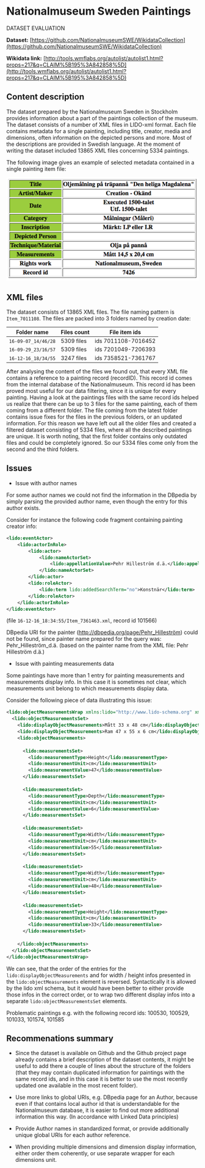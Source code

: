 # Nationalmuseum Sweden Paintings

DATASET EVALUATION

**Dataset:** [https://github.com/NationalmuseumSWE/WikidataCollection](https://github.com/NationalmuseumSWE/WikidataCollection)

**Wikidata link:** [http://tools.wmflabs.org/autolist/autolist1.html?props=217&q=CLAIM%5B195%3A842858%5D](http://tools.wmflabs.org/autolist/autolist1.html?props=217&q=CLAIM%5B195%3A842858%5D)


## Content description

The dataset prepared by the Nationalmuseum Sweden in Stockholm provides information about a part of the paintings collection of the museum. 
The dataset consists of a number of XML files in LIDO-xml format. Each file contains metadata for a single painting, 
including title, creator, media and dimensions, often information on the depicted persons and more. Most of the descriptions are provided in Swedish language.
At the moment of writing the dataset included 13865 XML files concerning 5334 paintings.

The following image gives an example of selected metadata contained in a single painting item file:

<img src="PaintingItem.png" alt="Painting item metadata" />

## XML files

The dataset consists of 13865 XML files. 
The file naming pattern is `Item_7011108`. 
The files are packed into 3 folders named by creation date: 

| Folder name | Files count | File item ids |
| ------------- | ------------- | ------------- |
| `16-09-07_14/46/28` | 5309 files | ids 7011108-7016452 |
| `16-09-29_23/16/57` | 5309 files | ids 7201049-7206393 |
| `16-12-16_18/34/55` | 3247 files | ids 7358521-7361767 |

After analysing the content of the files we found out, that every XML file contains a reference to a painting record (recordID). 
This record id comes from the internal database of the Nationalmuseum. This record id has been proved most useful for our data filtering, since it is unique for every painting. Having a look at the paintings files with the same record ids helped us realize that there can be up to 3 files for the same painting, each of them coming from a different folder. The file coming from the latest folder contains issue fixes for the files in the previous folders, or an updated information. For this reason we have left out all the older files and created a filtered dataset consisting of 5334 files, where all the described paintings are unique. It is worth noting, that the first folder contains only outdated files and could be completely ignored. So our 5334 files come only from the second and the third folders.

## Issues

- Issue with author names

For some author names we could not find the information in the DBpedia by simply parsing the provided author name, even though the entry for this author exists. 

Consider for instance the following code fragment containing painting creator info:

```xml
<lido:eventActor>
    <lido:actorInRole>
        <lido:actor>
            <lido:nameActorSet>
                <lido:appellationValue>Pehr Hilleström d.ä.</lido:appellationValue>
            </lido:nameActorSet>
        </lido:actor>
        <lido:roleActor>
            <lido:term lido:addedSearchTerm="no">Konstnär</lido:term>
        </lido:roleActor>
    </lido:actorInRole>
</lido:eventActor>
```
(file `16-12-16_18:34:55/Item_7361463.xml`, record id 101566)



DBpedia URI for the painter (http://dbpedia.org/page/Pehr_Hilleström) could not be found, since painter name prepared for the query was: Pehr_Hilleström_d.ä. (based on the painter name from the XML file: Pehr Hilleström d.ä.)

- Issue with painting measurements data

Some paintings have more than 1 entry for painting measurements and measurements display info. 
In this case it is sometimes not clear, which measurements unit belong to which measurements display data.

Consider the following piece of data illustrating this issue:

```xml
<lido:objectMeasurementsWrap xmlns:lido="http://www.lido-schema.org" xmlns:gml="http://www.opengis.net/gml" xmlns:xalan="http://xml.apache.org/xalan">
  <lido:objectMeasurementsSet>
    <lido:displayObjectMeasurements>Mått 33 x 48 cm</lido:displayObjectMeasurements>
    <lido:displayObjectMeasurements>Ram 47 x 55 x 6 cm</lido:displayObjectMeasurements>
    <lido:objectMeasurements>

      <lido:measurementsSet>
        <lido:measurementType>Height</lido:measurementType>
        <lido:measurementUnit>cm</lido:measurementUnit>
        <lido:measurementValue>47</lido:measurementValue>
      </lido:measurementsSet>

      <lido:measurementsSet>
        <lido:measurementType>Depth</lido:measurementType>
        <lido:measurementUnit>cm</lido:measurementUnit>
        <lido:measurementValue>6</lido:measurementValue>
      </lido:measurementsSet>

      <lido:measurementsSet>
        <lido:measurementType>Width</lido:measurementType>
        <lido:measurementUnit>cm</lido:measurementUnit>
        <lido:measurementValue>55</lido:measurementValue>
      </lido:measurementsSet>

      <lido:measurementsSet>
        <lido:measurementType>Width</lido:measurementType>
        <lido:measurementUnit>cm</lido:measurementUnit>
        <lido:measurementValue>48</lido:measurementValue>
      </lido:measurementsSet>

      <lido:measurementsSet>
        <lido:measurementType>Height</lido:measurementType>
        <lido:measurementUnit>cm</lido:measurementUnit>
        <lido:measurementValue>33</lido:measurementValue>
      </lido:measurementsSet>

    </lido:objectMeasurements>
  </lido:objectMeasurementsSet>
</lido:objectMeasurementsWrap>

```

We can see, that the order of the entries for the `lido:displayObjectMeasurements` and for width / height infos presented in the `lido:objectMeasurements` element is reversed. Syntactically it is allowed by the lido xml schema, but it would have been better to either provide those infos in the correct order, or to wrap two different display infos into a separate `lido:objectMeasurementsSet` elements.

Problematic paintings e.g. with the following record ids:
100530, 100529, 101033, 101574, 101585

## Recommenations summary

- Since the dataset is available on Github and the Github project page already contains a brief description of the dataset contents, it might be useful to add there a couple of lines about the structure of the folders (that they may contain duplicated information for paintings with the same record ids, and in this case it is better to use the most recently updated one available in the most recent folder). 

- Use more links to global URIs, e.g. DBpedia page for an Author, because even if that contains local author id that is understandable for the Nationalmuseum database, it is easier to find out more additional information this way. (In accordance with Linked Data principles)

- Provide Author names in standardized format, or provide additionally unique global URIs for each author reference.

- When providing multiple dimensions and dimension display information, either order them coherently, or use separate wrapper for each dimensions unit.
